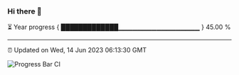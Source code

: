 ### Hi there 👋

⏳ Year progress { █████████████▁▁▁▁▁▁▁▁▁▁▁▁▁▁▁▁▁ } 45.00 %

---

⏰ Updated on Wed, 14 Jun 2023 06:13:30 GMT

![Progress Bar CI](https://github.com/liununu/liununu/workflows/Progress%20Bar%20CI/badge.svg)

